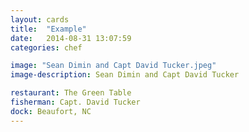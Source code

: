 ```yaml
---
layout: cards
title:  "Example"
date:   2014-08-31 13:07:59
categories: chef

image: "Sean Dimin and Capt David Tucker.jpeg"
image-description: Sean Dimin and Capt David Tucker

restaurant: The Green Table
fisherman: Capt. David Tucker
dock: Beaufort, NC
---
```


